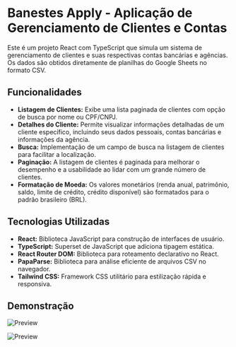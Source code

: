 # Banestes Apply - Aplicação de Gerenciamento de Clientes e Contas

Este é um projeto React com TypeScript que simula um sistema de gerenciamento de clientes e suas respectivas contas bancárias e agências. Os dados são obtidos diretamente de planilhas do Google Sheets no formato CSV.

## Funcionalidades

* **Listagem de Clientes:** Exibe uma lista paginada de clientes com opção de busca por nome ou CPF/CNPJ.
* **Detalhes do Cliente:** Permite visualizar informações detalhadas de um cliente específico, incluindo seus dados pessoais, contas bancárias e informações da agência.
* **Busca:** Implementação de um campo de busca na listagem de clientes para facilitar a localização.
* **Paginação:** A listagem de clientes é paginada para melhorar o desempenho e a usabilidade ao lidar com um grande número de clientes.
* **Formatação de Moeda:** Os valores monetários (renda anual, patrimônio, saldo, limite de crédito, crédito disponível) são formatados para o padrão brasileiro (BRL).

## Tecnologias Utilizadas

* **React:** Biblioteca JavaScript para construção de interfaces de usuário.
* **TypeScript:** Superset de JavaScript que adiciona tipagem estática.
* **React Router DOM:** Biblioteca para roteamento declarativo no React.
* **PapaParse:** Biblioteca para análise eficiente de arquivos CSV no navegador.
* **Tailwind CSS:** Framework CSS utilitário para estilização rápida e responsiva.

## Demonstração

![Preview](https://i.imgur.com/kgpiMYC.png)

![Preview](https://i.imgur.com/qnUc32t.png)